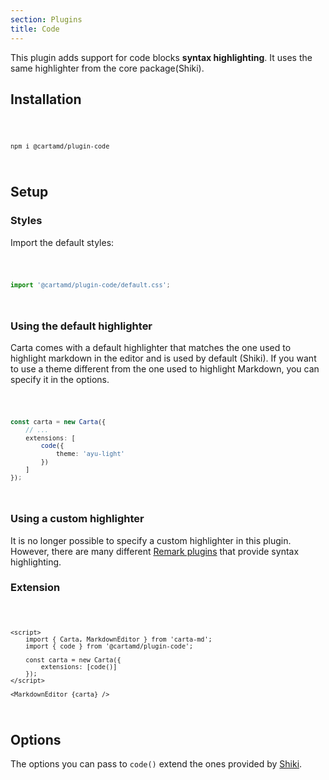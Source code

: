 ```yaml
---
section: Plugins
title: Code
---
```


<script>
	import Code from '$lib/components/code/Code.svelte';
</script>

This plugin adds support for code blocks **syntax highlighting**. It uses the same highlighter from the core package(Shiki).

## Installation

<Code>

```
npm i @cartamd/plugin-code
```

</Code>

## Setup

### Styles

Import the default styles:

<Code>

```ts
import '@cartamd/plugin-code/default.css';
```

</Code>

### Using the default highlighter

Carta comes with a default highlighter that matches the one used to highlight markdown in the editor and is used by default (Shiki). If you want to use a theme different from the one used to highlight Markdown, you can specify it in the options.

<Code>

```ts
const carta = new Carta({
	// ...
	extensions: [
		code({
			theme: 'ayu-light'
		})
	]
});
```

</Code>

### Using a custom highlighter

It is no longer possible to specify a custom highlighter in this plugin. However, there are many different [Remark plugins](https://github.com/remarkjs/remark/blob/main/doc/plugins.md#list-of-plugins) that provide syntax highlighting.

### Extension

<Code>

```svelte
<script>
	import { Carta, MarkdownEditor } from 'carta-md';
	import { code } from '@cartamd/plugin-code';

	const carta = new Carta({
		extensions: [code()]
	});
</script>

<MarkdownEditor {carta} />
```

</Code>

## Options

The options you can pass to `code()` extend the ones provided by [Shiki](https://shiki.matsu.io/guide/transformers).

